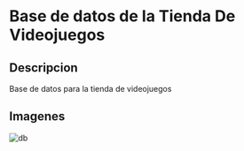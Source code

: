 # Base de datos de la Tienda De Videojuegos

## Descripcion
Base de datos para la tienda de videojuegos

## Imagenes
![db](https://user-images.githubusercontent.com/65144534/111382912-2974a680-866d-11eb-94f4-399655e2f79c.png)
